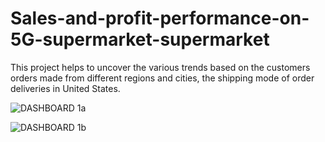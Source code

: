 # Sales-and-profit-performance-on-5G-supermarket-supermarket
This project helps to uncover the various trends based on the customers orders made from different regions and cities, the shipping mode of order deliveries in United States.

![DASHBOARD 1a](https://github.com/user-attachments/assets/5cf58bcb-0010-4239-b4ba-de41d7ea84bc)

![DASHBOARD 1b](https://github.com/user-attachments/assets/6750910d-6cd1-4af0-a4cb-238b3ed05b72)

